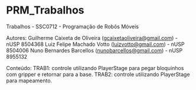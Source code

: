 # PRM_Trabalhos
Trabalhos - SSC0712 - Programação de Robôs Móveis

Autores:
Guilherme Caixeta de Oliveira (gcaixetaoliveira@gmail.com) - nUSP 8504368
Luiz Felipe Machado Votto     (luizvotto@gmail.com)        - nUSP 8504006
Nuno Bernardes Barcellos      (nunobarcellos@gmail.com)    - nUSP 8955132

Conteúdo:
TRAB1: controle utilizando PlayerStage para pegar bloquinhos com gripper e retornar para a base.
TRAB2: controle utilizando PlayerStage para mapeamento.
